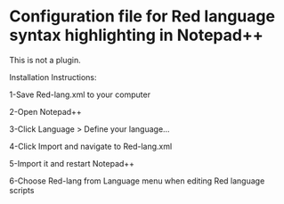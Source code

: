 # Configuration file for Red language syntax highlighting in Notepad++

This is not a plugin.

Installation Instructions:

1-Save Red-lang.xml to your computer

2-Open Notepad++

3-Click Language > Define your language...

4-Click Import and navigate to Red-lang.xml

5-Import it and restart Notepad++

6-Choose Red-lang from Language menu when editing Red language scripts
    


